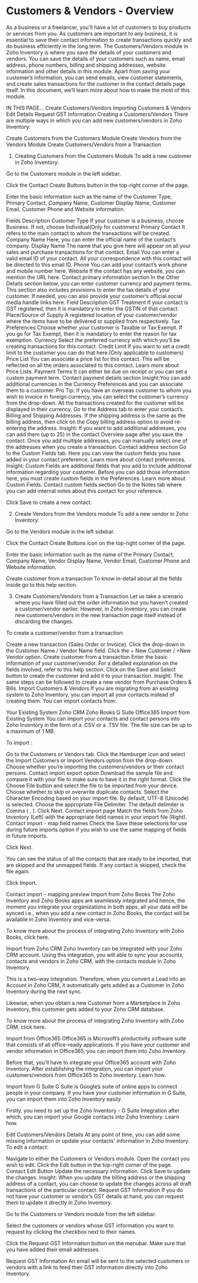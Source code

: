 # Customers & Vendors - Overview
As a business or a freelancer, you’ll have a lot of customers to buy products or services from you. As customers are important to any business, it is essential to save their contact information to create transactions quickly and do business efficiently in the long term. The Customers/Vendors module in Zoho Inventory is where you save the details of your customers and vendors. You can save the details of your customers such as name, email address, phone numbers, billing and shipping addresses, website information and other details in this module. Apart from saving your customer’s information, you can send emails, view customer statements, and create sales transactions for the customer in the contact details page itself. In this document, we’ll learn more about how to make the most of this module.


IN THIS PAGE…
Create Customers/Vendors
Importing Customers & Vendors
Edit Details
Request GST Information
Creating a Customers/Vendors
There are multiple ways in which you can add new customers/vendors in Zoho Inventory:

Create Customers from the Customers Module
Create Vendors from the Vendors Module
Create Customers/Vendors from a Transaction
1. Creating Customers from the Customers Module
To add a new customer in Zoho Inventory:

Go to the Customers module in the left sidebar.

Click the Contact Create Buttons button in the top-right corner of the page.

Enter the basic information such as the name of the Customer Type, Primary Contact, Company Name, Customer Display Name, Customer Email, Customer Phone and Website information.

Fields	Description
Customer Type	If your customer is a business, choose Business. If not, choose Individual(Only for customers)
Primary Contact	It refers to the main contact to whom the transactions will be created.
Company Name	Here, you can enter the official name of the contact’s company.
Display Name	The name that you give here will appear on all your sales and purchase transactions for that contact.
Email	You can enter a valid email ID of your contact. All your correspondence with this contact will be directed to this email ID.
Phone	You can add your contact’s work phone and mobile number here.
Website	If the contact has any website, you can mention the URL here.
Contact primary information section
In the Other Details section below, you can enter customer currency and payment terms. This section also includes provisions to enter the tax details of your customer. If needed, you can also provide your customer’s official social media handle links here.
Field	Description
GST Treatment	If your contact is GST registered, then it is mandatory to enter the GSTIN of that contact.
Place/Source of Supply	A registered location of your customer/vendor where the items have to be delivered or supplied from respectively.
Tax Preferences	Choose whether your customer is Taxable or Tax Exempt. If you go for Tax Exempt, then it is mandatory to enter the reason for tax exemption.
Currency	Select the preferred currency with which you’ll be creating transactions for this contact.
Credit Limit	If you want to set a credit limit to the customer you can do that here.(Only applicable to customers)
Price List	You can associate a price list for this contact. This will be reflected on all the orders associated to this contact. Learn more about Price Lists.
Payment Terms	It can either be due on receipt or you can set a custom payment term.
Contact payment details section
Insight:You can add additional currencies in the Currency Preferences and you can associate them to a customer.
Pro Tip: If you have an overseas customer to whom you wish to invoice in foreign currency, you can select the customer’s currency from the drop-down. All the transactions created for the customer will be displayed in their currency.
Go to the Address tab to enter your contact’s Billing and Shipping Addresses. If the shipping address is the same as the billing address, then click on the Copy billing address option to avoid re-entering the address.
Insight: If you want to add additional addresses, you can add them (up to 25) in the contact Overview page after you save the contact. Once you add multiple addresses, you can manually select one of the addresses when you create a transaction.
Contact address section
Go to the Custom Fields tab. Here you can view the custom fields you have added in your contact preference. Learn more about contact preferences.
Insight: Custom Fields are additional fields that you add to include additional information regarding your customer. Before you can add those information here, you must create custom fields in the Preferences. Learn more about Custom Fields.
Contact custom fields section
Go to the Notes tab where you can add internal notes about this contact for your reference.

Click Save to create a new contact.

2. Create Vendors from the Vendors module
To add a new vendor in Zoho Inventory:

Go to the Vendors module in the left sidebar.

Click the Contact Create Buttons icon on the top-right corner of the page.

Enter the basic information such as the name of the Primary Contact, Company Name, Vendor Display Name, Vendor Email, Customer Phone and Website information.

Create customer from a transaction
To know in-detail about all the fields inside go to this help section.

3. Create Customers/Vendors from a Transaction
Let us take a scenario where you have filled out the order information but you haven’t created a customer/vendor earlier. However, in Zoho Inventory, you can create new customers/vendors in the new transaction page itself instead of discarding the changes. 

To create a customer/vendor from a transaction:

Create a new transaction (Sales Order or Invoice).
Click the drop-down in the Customer Name / Vendor Name field.
Click the + New Customer / +New Vendor option.
Create customer from a transaction
Enter the basic information of your customer/vendor. For a detailed explanation on the fields involved, refer to this help section.
Click on the Save and Select button to create the customer and add it to your transaction.
Insight: The same steps can be followed to create a new vendor from Purchase Orders & Bills.
Import Customers & Vendors
If you are migrating from an existing system to Zoho Inventory, you can import all your contacts instead of creating them. You can import contacts from:

Your Existing System
Zoho CRM
Zoho Books
G Suite
Office365
Import from Existing System
You can import your contacts and contact persons into Zoho Inventory in the form of a .CSV or a .TSV file. The file size can be up to a maximum of 1 MB.

To import :

Go to the Customers or Vendors tab.
Click the Hamburger icon and select the Import Customers or Import Vendors option from the drop-down.
Choose whether you’re importing the customers/vendors or their contact persons.
Contact import export option
Download the sample file and compare it with your file to make sure to have it in the right format.
Click the Choose File button and select the file to be imported from your device.
Choose whether to skip or overwrite duplicate contacts.
Select the Character Encoding based on your import file. By default, UTF-8 (Unicode) is selected.
Choose the appropriate File Delimiter. The default delimiter is Comma ( , ).
Click Next.
Contact import page
Match the fields from Zoho Inventory (Left) with the appropriate field names in your import file (Right).
Contact import - map field names 
Check the Save these selections for use during future imports option if you wish to use the same mapping of fields in future imports.

Click Next.

You can see the status of all the contacts that are ready to be imported, that are skipped and the unmapped fields. If any contact is skipped, check the file again.

Click Import.

Contact import - mapping preview
Import from Zoho Books
The Zoho Inventory and Zoho Books apps are seamlessly integrated and hence, the moment you integrate your organizations in both apps, all your data will be synced i.e., when you add a new contact in Zoho Books, the contact will be available in Zoho Inventory and vice-versa.

To know more about the process of integrating Zoho Inventory with Zoho Books, click here.

Import from Zoho CRM
Zoho Inventory can be integrated with your Zoho CRM account. Using this integration, you will able to sync your accounts, contacts and vendors in Zoho CRM, with the contacts module in Zoho Inventory.

This is a two-way integration. Therefore, when you convert a Lead into an Account in Zoho CRM, it automatically gets added as a Customer in Zoho Inventory during the next sync.

Likewise, when you obtain a new Customer from a Marketplace in Zoho Inventory, this customer gets added to your Zoho CRM database.

To know more about the process of integrating Zoho Inventory with Zoho CRM, click here.

Import from Office365
Office365 is Microsoft’s productivity software suite that consists of all office-ready applications. If you have your customer and vendor information in Office365, you can import them into Zoho Inventory.

Before that, you’ll have to integrate your Office365 account with Zoho Inventory. After establishing the integration, you can import your customers/vendors from Office365 to Zoho Inventory. Learn how.

Import from G Suite
G Suite is Google’s suite of online apps to connect people in your company. If you have your customer information in G Suite, you can import them into Zoho Inventory easily.

Firstly, you need to set up the Zoho Inventory - G Suite Integration after which, you can import your Google contacts into Zoho Inventory. Learn how.

Edit Customers/Vendors Details
At any point of time, you can add some missing information or update your contacts' information in Zoho Inventory. To edit a contact:

Navigate to either the Customers or Vendors module.
Open the contact you wish to edit.
Click the Edit button in the top-right corner of the page.
Contact Edit Button
Update the necessary information.
Click Save to update the changes.
Insight: When you update the billing address or the shipping address of a contact, you can choose to update the changes across all draft transactions of the particular contact.
Request GST Information
If you do not have your customer or vendor’s GST details at hand, you can request them to update it directly in Zoho Inventory.

Go to the Customers or Vendors module from the left sidebar.

Select the customers or vendors whose GST information you want to request by clicking the checkbox next to their names.

Click the Request GST Information button on the menubar. Make sure that you have added their email addresses.

Request GST Information
An email will be sent to the selected customers or vendors with a link to feed their GST information directly into Zoho Inventory.

